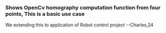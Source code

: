 ### Shows OpenCv homography computation function from four points, This is a basic use case

We extending this to application of Robot control project 
--Charles,24